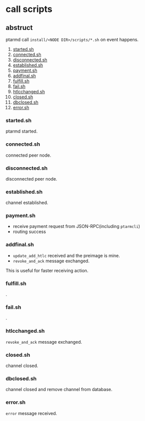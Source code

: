 # call scripts

## abstruct

ptarmd call `install/<NODE DIR>/scripts/*.sh` on event happens.

1. [started.sh](#startedsh)
2. [connected.sh](#connectedsh)
3. [disconnected.sh](#disconnectedsh)
4. [established.sh](#establishedsh)
5. [payment.sh](#paymentsh)
6. [addfinal.sh](#addfinalsh)
7. [fulfill.sh](#fulfillsh)
8. [fail.sh](#failsh)
9. [htlcchanged.sh](#htlcchangedsh)
10. [closed.sh](#closedsh)
11. [dbclosed.sh](#dbclosedsh)
12. [error.sh](#errorsh)

### started.sh

ptarmd started.

### connected.sh

connected peer node.

### disconnected.sh

disconnected peer node.

### established.sh

channel established.

### payment.sh

* receive payment request from JSON-RPC(including `ptarmcli`)
* routing success

### addfinal.sh

* `update_add_htlc` received and the preimage is mine.
* `revoke_and_ack` message exchanged.

This is useful for faster receiving action.

### fulfill.sh

.

### fail.sh

.

### htlcchanged.sh

`revoke_and_ack` message exchanged.

### closed.sh

channel closed.

### dbclosed.sh

channel closed and remove channel from database.

### error.sh

`error` message received.
